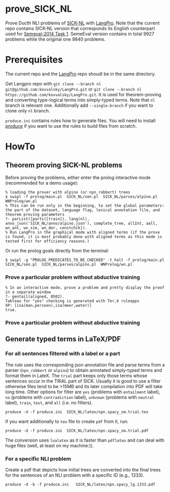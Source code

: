 # prove_SICK_NL
Prove Ducth NLI problems of [SICK-NL](https://github.com/gijswijnholds/sick_nl) with [LangPro](https://github.com/kovvalsky/LangPro).
Note that the current repo contains SICK-NL version that corresponds its English counterpart used for [Semeval-2014 Task 1](https://alt.qcri.org/semeval2014/task1/). SemeEval version contains in total 9927 problems while the original one 9840 problems.

# Prerequisites

The current repo and the [LangPro](https://github.com/kovvalsky/LangPro) repo shoudl be in the same directory.

Get Langpro repo with 
`git clone --branch nl git@github.com:kovvalsky/LangPro.git` or `git clone --branch nl https://github.com/kovvalsky/LangPro.git`.
It is used for theorem-proving and converting type-logical terms into simply-typed terms.
Note that `nl` branch is relevant one.
Additionally add `--single-branch` if you want to clone only `nl` branch.


`produce.ini` contains rules how to generate files.
You will need to install [produce](https://github.com/texttheater/produce) if you want to use the rules to build files from scratch.

# HowTo

## Theorem proving SICK-NL problems
Before proving the problems, either enter the prolog interactive mode (recommended for a demo usage):
```
% loading the prover with alpino (or npn_robbert) trees
$ swipl -f prolog/main.pl  SICK_NL/sen.pl  SICK_NL/parses/alpino.pl  WNProlog/wn.pl
% This can be run only in the beginning, to set the global parameters: the part of the dataset, language flag, lexical annotation file, and theorem proving parameters 
?- parList([parts([train]), lang(nl), anno_json('SICK_NL/anno/alpino.json'), complete_tree, allInt, aall, wn_ant, wn_sim, wn_der, constchck]).
% Run LangPro in the graphical mode with aligned terms (if the prove is found, it is most probably done with aligned terms as this mode is tested first for efficiency reasons.)
```
Or run the prolog goals directly from the terminal:
```
$ swipl -g "PROLOG_PREDICATES_TO_BE_CHECKED" -t halt -f prolog/main.pl  SICK_NL/sen.pl  SICK_NL/parses/alpino.pl  WNProlog/wn.pl
```

### Prove a particular problem without abductive training

```
% In an interactive mode, prove a problem and pretty display the proof in a separate window
?- gentail(aligned, 8502).
Tableau for "yes" checking is generated with Ter,6 ruleapps
XP: [isa(man,persoon),isa(meer,water)]
true.
```
### Prove a particular problem without abductive training

## Generate typed terms in LaTeX/PDF
### For all sentences filtered with a label or a part

The rule uses the corresponding json annotation file and parse terms from a parser (`npn_robbert` or `alpino`) to obtain annotated simply-typed terms and format them in LateX. The `trial` part keeps only those terms whose sentences occur in the TRIAL part of SICK. Usually it is good to use a filter otherwise files tend to be >15MB and its later compilation into PDF will take long time. Other options for filter are `yes` (problems with `entailment` label), `no` (problems with `contradiction` label), `unknown` (problems with `neutral` label), `train`, `test`, and `all` (i.e. no filters).

```
produce -d -f produce.ini  SICK_NL/latex/npn.spacy_sm.trial.tex
```

If you want additionally to `tex` file to create `pdf` from it, run:

```
produce -d -f produce.ini  SICK_NL/latex/npn.spacy_sm.trial.pdf
```
The conversion uses `lualatex` as it is faster than `pdflatex` and can deal with huge files (well, at least on my machine:)).

### For a specific NLI problem
Create a pdf that depicts how initial trees are converted into the final trees for the sentences of an NLI problem with a specific ID (e.g., 1333).
```
produce -d -b -f produce.ini   SICK_NL/latex/npn.spacy_lg.1333.pdf
```
